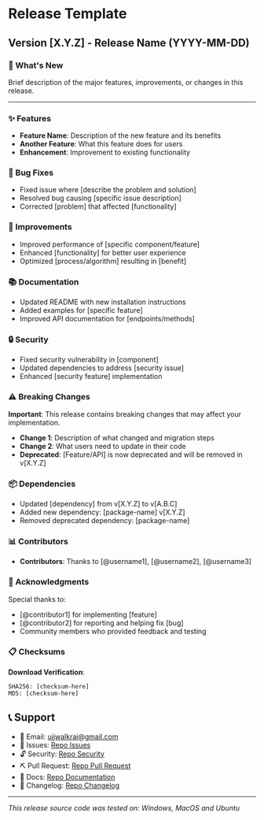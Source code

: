 # Release Template

## Version [X.Y.Z] - Release Name (YYYY-MM-DD)

### 🚀 What's New

Brief description of the major features, improvements, or changes in this release.

---

### ✨ Features

- **Feature Name**: Description of the new feature and its benefits
- **Another Feature**: What this feature does for users
- **Enhancement**: Improvement to existing functionality

### 🐛 Bug Fixes

- Fixed issue where [describe the problem and solution]
- Resolved bug causing [specific issue description]
- Corrected [problem] that affected [functionality]

### 🔧 Improvements

- Improved performance of [specific component/feature]
- Enhanced [functionality] for better user experience
- Optimized [process/algorithm] resulting in [benefit]

### 📚 Documentation

- Updated README with new installation instructions
- Added examples for [specific feature]
- Improved API documentation for [endpoints/methods]

### 🔒 Security

- Fixed security vulnerability in [component]
- Updated dependencies to address [security issue]
- Enhanced [security feature] implementation

### ⚠️ Breaking Changes

**Important**: This release contains breaking changes that may affect your implementation.

- **Change 1**: Description of what changed and migration steps
- **Change 2**: What users need to update in their code
- **Deprecated**: [Feature/API] is now deprecated and will be removed in v[X.Y.Z]

### 📦 Dependencies

- Updated [dependency] from v[X.Y.Z] to v[A.B.C]
- Added new dependency: [package-name] v[X.Y.Z]
- Removed deprecated dependency: [package-name]

### 📊 Contributors
- **Contributors**: Thanks to [@username1], [@username2], [@username3]

### 🙏 Acknowledgments

Special thanks to:
- [@contributor1] for implementing [feature]
- [@contributor2] for reporting and helping fix [bug]
- Community members who provided feedback and testing

### 📋 Checksums

**Download Verification**:
```
SHA256: [checksum-here]
MD5: [checksum-here]
```
## 📞 Support

- 📧 Email: ujjwalkrai@gmail.com
- 🐛 Issues: [Repo Issues](https://github.com/ukr-projects/ukr-projectsissues)
- 🔓 Security: [Repo Security](https://github.com/ukr-projects/ukr-projects/security)
- ⛏ Pull Request: [Repo Pull Request](https://github.com/ukr-projects/ukr-projects/pulls)
- 📖 Docs: [Repo Documentation](https://github.com/ukr-projects/ukr-projects/tree/main/docs)
- 📃 Changelog: [Repo Changelog](https://github.com/ukr-projects/ukr-projects/docs/CHANGELOG.md)
---

*This release source code was tested on: Windows, MacOS and Ubuntu*
